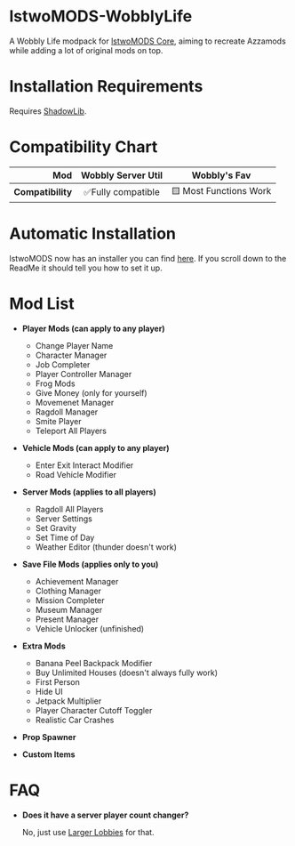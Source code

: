 # lstwoMODS-WobblyLife

A Wobbly Life modpack for [lstwoMODS Core](https://github.com/lstwo/lstwoMODS-Core), aiming to recreate Azzamods while adding a lot of original mods on top.

# Installation Requirements

Requires [ShadowLib](https://github.com/lstwo/ShadowLib/releases).

# Compatibility Chart

| **Mod**           | **Wobbly Server Util** | **Wobbly's Fav**       |
| ----------------: | :--------------------: | :--------------------: |
| **Compatibility** | ✅Fully compatible    | 🟨 Most Functions Work |

# Automatic Installation

lstwoMODS now has an installer you can find [here](https://github.com/lstwoSTUDIOS/lstwoMODSInstaller/). If you scroll down to the ReadMe it should tell you how to set it up.
  
# Mod List

- **Player Mods (can apply to any player)**
  - Change Player Name
  - Character Manager
  - Job Completer
  - Player Controller Manager
  - Frog Mods
  - Give Money (only for yourself)
  - Movemenet Manager
  - Ragdoll Manager
  - Smite Player
  - Teleport All Players

- **Vehicle Mods (can apply to any player)**
  - Enter Exit Interact Modifier
  - Road Vehicle Modifier

- **Server Mods (applies to all players)**
  - Ragdoll All Players
  - Server Settings
  - Set Gravity
  - Set Time of Day
  - Weather Editor (thunder doesn't work)

- **Save File Mods (applies only to you)**
  - Achievement Manager
  - Clothing Manager
  - Mission Completer
  - Museum Manager
  - Present Manager
  - Vehicle Unlocker (unfinished)

- **Extra Mods**
  - Banana Peel Backpack Modifier
  - Buy Unlimited Houses (doesn't always fully work)
  - First Person
  - Hide UI
  - Jetpack Multiplier
  - Player Character Cutoff Toggler
  - Realistic Car Crashes

- **Prop Spawner**

- **Custom Items**

# FAQ

- **Does it have a server player count changer?**

  No, just use [Larger Lobbies](https://www.nexusmods.com/wobblylife/mods/8) for that.
